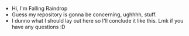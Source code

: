 - Hi, I'm Falling Raindrop
- Guess my repository is gonna be concerning, ughhhh, stuff.
- I dunno what I should lay out here so I'll conclude it like this. Lmk if you have any questions :D

